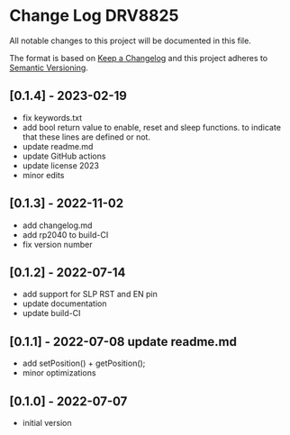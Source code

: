 # Change Log DRV8825

All notable changes to this project will be documented in this file.

The format is based on [Keep a Changelog](http://keepachangelog.com/)
and this project adheres to [Semantic Versioning](http://semver.org/).


## [0.1.4] - 2023-02-19
- fix keywords.txt
- add bool return value to enable, reset and sleep functions.
  to indicate that these lines are defined or not.
- update readme.md
- update GitHub actions
- update license 2023
- minor edits


## [0.1.3] - 2022-11-02
- add changelog.md
- add rp2040 to build-CI
- fix version number

## [0.1.2] - 2022-07-14
- add support for SLP RST and EN pin
- update documentation
- update build-CI

## [0.1.1] - 2022-07-08  update readme.md
- add setPosition() + getPosition();
- minor optimizations

## [0.1.0] - 2022-07-07
- initial version

